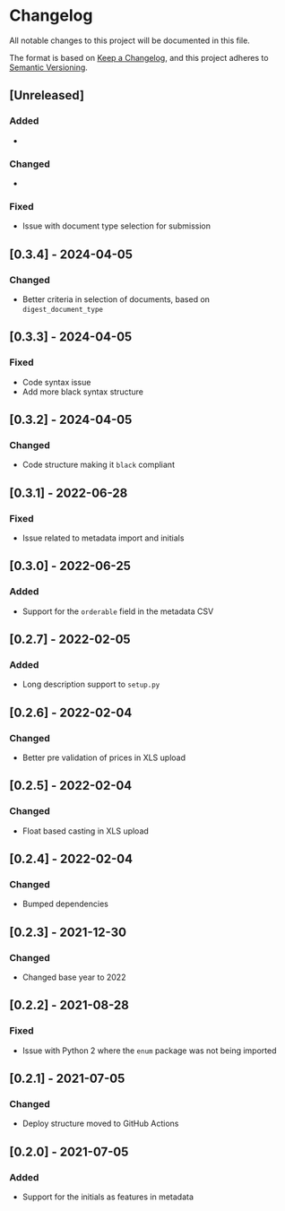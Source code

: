 # Changelog

All notable changes to this project will be documented in this file.

The format is based on [Keep a Changelog](https://keepachangelog.com/en/1.0.0/),
and this project adheres to [Semantic Versioning](https://semver.org/spec/v2.0.0.html).

## [Unreleased]

### Added

*

### Changed

*

### Fixed

* Issue with document type selection for submission

## [0.3.4] - 2024-04-05

### Changed

* Better criteria in selection of documents, based on `digest_document_type`

## [0.3.3] - 2024-04-05

### Fixed

* Code syntax issue
* Add more black syntax structure

## [0.3.2] - 2024-04-05

### Changed

* Code structure making it `black` compliant

## [0.3.1] - 2022-06-28

### Fixed

* Issue related to metadata import and initials

## [0.3.0] - 2022-06-25

### Added

* Support for the `orderable` field in the metadata CSV

## [0.2.7] - 2022-02-05

### Added

* Long description support to `setup.py`

## [0.2.6] - 2022-02-04

### Changed

* Better pre validation of prices in XLS upload

## [0.2.5] - 2022-02-04

### Changed

* Float based casting in XLS upload

## [0.2.4] - 2022-02-04

### Changed

* Bumped dependencies

## [0.2.3] - 2021-12-30

### Changed

* Changed base year to 2022

## [0.2.2] - 2021-08-28

### Fixed

* Issue with Python 2 where the `enum` package was not being imported

## [0.2.1] - 2021-07-05

### Changed

* Deploy structure moved to GitHub Actions

## [0.2.0] - 2021-07-05

### Added

* Support for the initials as features in metadata

